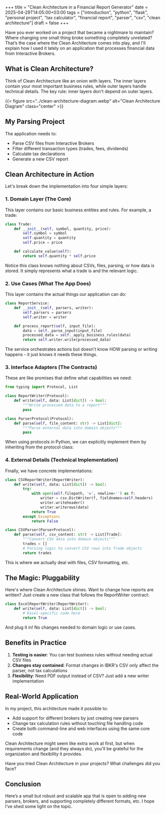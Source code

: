 +++
title = "Clean Architecture in a Financial Report Generator"
date = 2025-04-29T14:05:00+03:00
tags = ["introduction", "python", "flask", "personal project", "tax calculator", "financial report", "parser", "csv", "clean architecture"]
draft = false
+++

Have you ever worked on a project that became a nightmare to maintain? Where changing one small thing broke something completely unrelated? That’s the case where the Clean Architecture comes into play, and I'll explain how I used it lately on an application that processes financial data from Interactive Brokers.

## What is Clean Architecture?

Think of Clean Architecture like an onion with layers. The inner layers contain your most important business rules, while outer layers handle technical details. The key rule: inner layers don't depend on outer layers.

{{< figure src="../clean-architecture-diagram.webp" alt="Clean Architecture Diagram" class="center" >}}

## My Parsing Project

The application needs to:

- Parse CSV files from Interactive Brokers
- Filter different transaction types (trades, fees, dividends)
- Calculate tax declarations
- Generate a new CSV report

## Clean Architecture in Action

Let's break down the implementation into four simple layers:

### 1. Domain Layer (The Core)

This layer contains our basic business entities and rules. For example, a trade:

```python
class Trade:
    def __init__(self, symbol, quantity, price):
        self.symbol = symbol
        self.quantity = quantity
        self.price = price

    def calculate_value(self):
        return self.quantity * self.price
```

Notice this class knows nothing about CSVs, files, parsing, or how data is stored. It simply represents what a trade is and the relevant logic.

### 2. Use Cases (What The App Does)

This layer contains the actual things our application can do:

```python
class ReportService:
    def __init__(self, parsers, writer):
        self.parsers = parsers
        self.writer = writer

    def process_report(self, input_file):
        data = self._parse_input(input_file)
        processed_data = self._apply_business_rules(data)
        return self.writer.write(processed_data)
```

The service orchestrates actions but doesn't know HOW parsing or writing happens - it just knows it needs these things.

### 3. Interface Adapters (The Contracts)

These are like promises that define what capabilities we need:

```python
from typing import Protocol, List

class ReportWriter(Protocol):
    def write(self, data: List[dict]) -> bool:
        """Write processed data to a report"""
        pass

class ParserProtocol(Protocol):
    def parse(self, file_content: str) -> List[dict]:
        """Parse external data into domain objects"""
        pass
```

When using protocols in Python, we can explicitly implement them by inheriting from the protocol class:

### 4. External Details (Technical Implementation)

Finally, we have concrete implementations:

```python
class CSVReportWriter(ReportWriter):
    def write(self, data: List[dict]) -> bool:
        try:
            with open(self.filepath, 'w', newline='') as f:
                writer = csv.DictWriter(f, fieldnames=self.headers)
                writer.writeheader()
                writer.writerows(data)
            return True
        except Exception:
            return False

class CSVParser(ParserProtocol):
    def parse(self, csv_content: str) -> List[Trade]:
        """Convert CSV data into domain objects"""
        trades = []
        # Parsing logic to convert CSV rows into Trade objects
        return trades
```

This is where we actually deal with files, CSV formatting, etc.

## The Magic: Pluggability

Here's where Clean Architecture shines. Want to change how reports are written? Just create a new class that follows the ReportWriter contract:

```python
class ExcelReportWriter(ReportWriter):
    def write(self, data: List[dict]) -> bool:
        # Excel-specific code here
        return True
```

And plug it in! No changes needed to domain logic or use cases.

## Benefits in Practice

1. **Testing is easier**: You can test business rules without needing actual CSV files
2. **Changes stay contained**: Format changes in IBKR's CSV only affect the parser, not tax calculations
3. **Flexibility**: Need PDF output instead of CSV? Just add a new writer implementation

## Real-World Application

In my project, this architecture made it possible to:

- Add support for different brokers by just creating new parsers
- Change tax calculation rules without touching file handling code
- Create both command-line and web interfaces using the same core code

Clean Architecture might seem like extra work at first, but when requirements change (and they always do), you'll be grateful for the organization and flexibility it provides.

Have you tried Clean Architecture in your projects? What challenges did you face?

## Conclusion

Here’s a small but robust and scalable app that is open to adding new parsers, brokers, and supporting completely different formats, etc. I hope I’ve shed some light on the topic.
